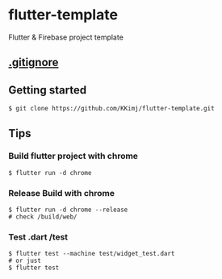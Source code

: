 # flutter-template

Flutter & Firebase project template

## [.gitignore](.gitignore)

## Getting started

```
$ git clone https://github.com/KKimj/flutter-template.git
```


## Tips

### Build flutter project with chrome 
```
$ flutter run -d chrome
```

### Release Build with chrome
```
$ flutter run -d chrome --release
# check /build/web/
```


### Test .dart /test
```
$ flutter test --machine test/widget_test.dart
# or just
$ flutter test
```

